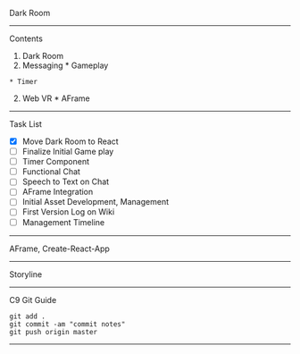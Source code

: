 Dark Room

**********

Contents

1. Dark Room
  1. Messaging
    * Gameplay
                
    * Timer
  2. Web VR
    * AFrame

**********

Task List

- [x] Move Dark Room to React
- [ ] Finalize Initial Game play
- [ ] Timer Component
- [ ] Functional Chat
- [ ] Speech to Text on Chat
- [ ] AFrame Integration
- [ ] Initial Asset Development, Management
- [ ] First Version Log on Wiki
- [ ] Management Timeline

**********

AFrame, Create-React-App

**********

Storyline



****************
 C9 Git Guide 
 
```
git add .
git commit -am "commit notes"
git push origin master
```
 
****************


